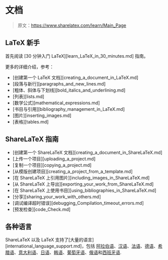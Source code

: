 # 文档

> 原文：https://www.sharelatex.com/learn/Main_Page

## LaTeX 新手

首先阅读 [30 分钟入门 LaTeX][learn_LaTeX_in_30_minutes.md] 指南。

更多的详细介绍，参考：

- [创建第一个 LaTeX 文档][creating_a_document_in_LaTeX.md]
- [段落与新行][paragraphs_and_new_lines.md]
- [粗体、斜体与下划线][bold_italics_and_underlining.md]
- [列表][lists.md]
- [数学公式][mathematical_expressions.md]
- [书目与引用][bibliography_management_in_LaTeX.md]
- [图片][inserting_images.md]
- [表格][tables.md]

## ShareLaTeX 指南

- [创建第一个 ShareLaTeX 文档][creating_a_document_in_ShareLaTeX.md]
- [上传一个项目][uploading_a_project.md]
- [复制一个项目][copying_a_project.md]
- [从模版创建项目][creating_a_project_from_a_template.md]
- [在 ShareLaTeX 上引用图片][including_images_in_ShareLaTeX.md]
- [从 ShareLaTeX 上导出][exporting_your_work_from_ShareLaTeX.md]
- [在 ShareLaTeX 上使用书目][using_bibliographies_in_ShareLaTeX.md]
- [分享][sharing_your_work_with_others.md]
- [调试编译超时错误][debugging_Compilation_timeout_errors.md]
- [预发检查][code_Check.md]

## 各种语言

ShareLaTeX 以及 LaTeX 支持了[大量的语言][international_language_support.md]，包括 [阿拉伯语](arabic.md)、[汉语](chinese.md)、[法语](french.md)、[德语](german.md)、[希腊语](greek.md)、[意大利语](italian.md)、[日语](japanese.md)、[韩语](korean.md)、[葡萄牙语](portuguese.md)、[俄语](russian.md)和[西班牙语](spanish.md).